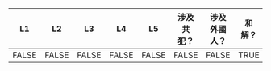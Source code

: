 | L1    | L2    | L3    | L4    | L5    | 涉及共犯？ | 涉及外國人？ | 和解？ | 被害人考量？ |
|-------|-------|-------|-------|-------|------------|-----------|------------|--------|
| FALSE | FALSE | FALSE | FALSE | FALSE | FALSE      | FALSE     | TRUE       | FALSE  |